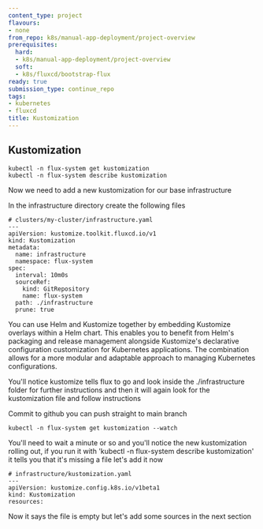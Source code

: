 ```yaml
---
content_type: project
flavours:
- none
from_repo: k8s/manual-app-deployment/project-overview
prerequisites:
  hard:
  - k8s/manual-app-deployment/project-overview
  soft:
  - k8s/fluxcd/bootstrap-flux
ready: true
submission_type: continue_repo
tags:
- kubernetes
- fluxcd
title: Kustomization
---
```


## Kustomization

```
kubectl -n flux-system get kustomization
kubectl -n flux-system describe kustomization
```

Now we need to add a new kustomization for our base infrastructure

In the infrastructure directory create the following files

```
# clusters/my-cluster/infrastructure.yaml
---
apiVersion: kustomize.toolkit.fluxcd.io/v1
kind: Kustomization
metadata:
  name: infrastructure
  namespace: flux-system
spec:
  interval: 10m0s
  sourceRef:
    kind: GitRepository
    name: flux-system
  path: ./infrastructure
  prune: true
```

You can use Helm and Kustomize together by embedding Kustomize overlays within a Helm chart. This enables you to benefit from Helm's packaging and release management alongside Kustomize's declarative configuration customization for Kubernetes applications. The combination allows for a more modular and adaptable approach to managing Kubernetes configurations.

You'll notice kustomize tells flux to go and look inside the ./infrastructure folder for further instructions and then it will again look for the kustomization file and follow instructions

Commit to github you can push straight to main branch

```
kubectl -n flux-system get kustomization --watch
```

You'll need to wait a minute or so and you'll notice the new kustomization rolling out, if you run it with 'kubectl -n flux-system describe kustomization' it tells you that it's missing a file let's add it now

```
# infrastructure/kustomization.yaml
---
apiVersion: kustomize.config.k8s.io/v1beta1
kind: Kustomization
resources:
```

Now it says the file is empty but let's add some sources in the next section
